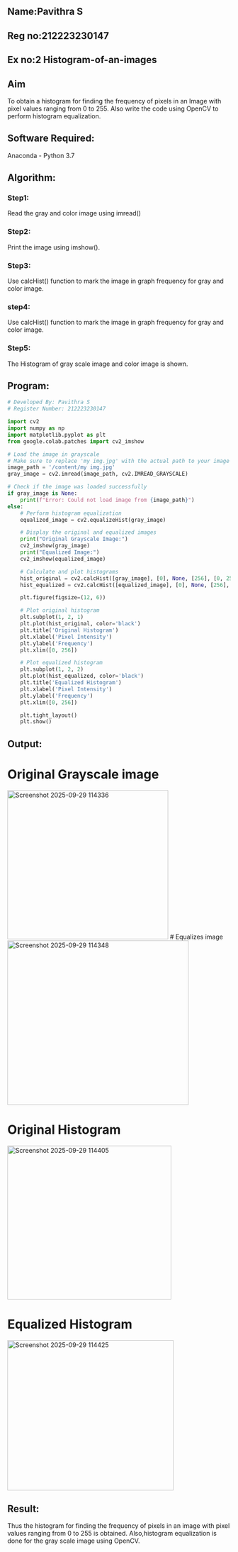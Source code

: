 ## Name:Pavithra S
## Reg no:212223230147
## Ex no:2  Histogram-of-an-images
## Aim
To obtain a histogram for finding the frequency of pixels in an Image with pixel values ranging from 0 to 255. Also write the code using OpenCV to perform histogram equalization.

## Software Required:
Anaconda - Python 3.7

## Algorithm:
### Step1:
Read the gray and color image using imread()

### Step2:
Print the image using imshow().

### Step3:
Use calcHist() function to mark the image in graph frequency for gray and color image.

### step4:
Use calcHist() function to mark the image in graph frequency for gray and color image.

### Step5:
The Histogram of gray scale image and color image is shown.


## Program:
```python
# Developed By: Pavithra S
# Register Number: 212223230147 

import cv2
import numpy as np
import matplotlib.pyplot as plt
from google.colab.patches import cv2_imshow

# Load the image in grayscale
# Make sure to replace 'my img.jpg' with the actual path to your image file
image_path = '/content/my img.jpg'
gray_image = cv2.imread(image_path, cv2.IMREAD_GRAYSCALE)

# Check if the image was loaded successfully
if gray_image is None:
    print(f"Error: Could not load image from {image_path}")
else:
    # Perform histogram equalization
    equalized_image = cv2.equalizeHist(gray_image)

    # Display the original and equalized images
    print("Original Grayscale Image:")
    cv2_imshow(gray_image)
    print("Equalized Image:")
    cv2_imshow(equalized_image)

    # Calculate and plot histograms
    hist_original = cv2.calcHist([gray_image], [0], None, [256], [0, 256])
    hist_equalized = cv2.calcHist([equalized_image], [0], None, [256], [0, 256])

    plt.figure(figsize=(12, 6))

    # Plot original histogram
    plt.subplot(1, 2, 1)
    plt.plot(hist_original, color='black')
    plt.title('Original Histogram')
    plt.xlabel('Pixel Intensity')
    plt.ylabel('Frequency')
    plt.xlim([0, 256])

    # Plot equalized histogram
    plt.subplot(1, 2, 2)
    plt.plot(hist_equalized, color='black')
    plt.title('Equalized Histogram')
    plt.xlabel('Pixel Intensity')
    plt.ylabel('Frequency')
    plt.xlim([0, 256])

    plt.tight_layout()
    plt.show()
```

## Output:
# Original Grayscale image

 <img width="363" height="336" alt="Screenshot 2025-09-29 114336" src="https://github.com/user-attachments/assets/cf700c5d-da40-4dc9-8f9a-301ef0331712" />
# Equalizes image

<img width="409" height="371" alt="Screenshot 2025-09-29 114348" src="https://github.com/user-attachments/assets/ff36a249-bad4-472e-8006-577c34fd345b" />

# Original Histogram 

<img width="370" height="347" alt="Screenshot 2025-09-29 114405" src="https://github.com/user-attachments/assets/2eb0167d-4e37-4bbc-a9d5-145ee7a4ef0d" />

 # Equalized Histogram
 
 <img width="375" height="339" alt="Screenshot 2025-09-29 114425" src="https://github.com/user-attachments/assets/c48f1173-dc2d-4eb5-a145-147bc53e10aa" />




## Result: 
Thus the histogram for finding the frequency of pixels in an image with pixel values ranging from 0 to 255 is obtained. Also,histogram equalization is done for the gray scale image using OpenCV.
